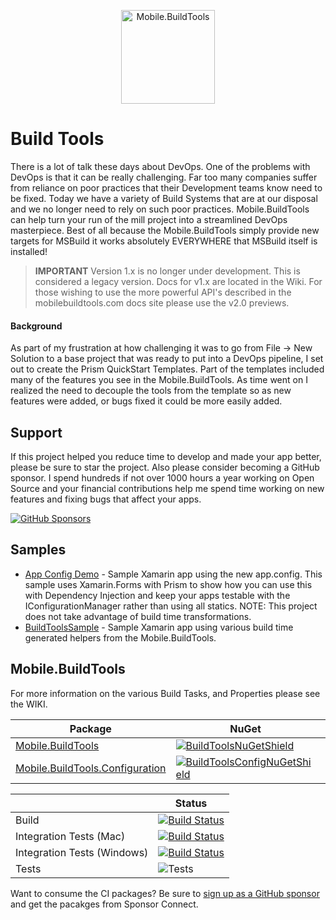 <p align="center"><img src="logo/horizontal.svg" alt="Mobile.BuildTools" height="150px"></p>

# Build Tools

There is a lot of talk these days about DevOps. One of the problems with DevOps is that it can be really challenging. Far too many companies suffer from reliance on poor practices that their Development teams know need to be fixed. Today we have a variety of Build Systems that are at our disposal and we no longer need to rely on such poor practices. Mobile.BuildTools can help turn your run of the mill project into a streamlined DevOps masterpiece. Best of all because the Mobile.BuildTools simply provide new targets for MSBuild it works absolutely EVERYWHERE that MSBuild itself is installed!

> **IMPORTANT** Version 1.x is no longer under development. This is considered a legacy version. Docs for v1.x are located in the Wiki. For those wishing to use the more powerful API's described in the mobilebuildtools.com docs site please use the v2.0 previews.

#### Background

As part of my frustration at how challenging it was to go from File -> New Solution to a base project that was ready to put into a DevOps pipeline, I set out to create the Prism QuickStart Templates. Part of the templates included many of the features you see in the Mobile.BuildTools. As time went on I realized the need to decouple the tools from the template so as new features were added, or bugs fixed it could be more easily added.

## Support

If this project helped you reduce time to develop and made your app better, please be sure to star the project. Also please consider becoming a GitHub sponsor. I spend hundreds if not over 1000 hours a year working on Open Source and your financial contributions help me spend time working on new features and fixing bugs that affect your apps.

[![GitHub Sponsors](https://github.blog/wp-content/uploads/2019/05/mona-heart-featured.png?fit=600%2C315)](https://xam.dev/sponsor-buildtools)


## Samples

- [App Config Demo](samples/AppConfigSample) - Sample Xamarin app using the new app.config. This sample uses Xamarin.Forms with Prism to show how you can use this with Dependency Injection and keep your apps testable with the IConfigurationManager rather than using all statics. NOTE: This project does not take advantage of build time transformations.
- [BuildToolsSample](samples/BuildToolsSample) - Sample Xamarin app using various build time generated helpers from the Mobile.BuildTools.


## Mobile.BuildTools

For more information on the various Build Tasks, and Properties please see the WIKI.

| Package | NuGet | Sponsor Connect |
| --------------- | ----- | ----- |
| [Mobile.BuildTools][BuildToolsNuGet] | [![BuildToolsNuGetShield]][BuildToolsNuGet] | [![BuildToolsSponsorConnectShield]][BuildToolsSponsorConnect] |
| [Mobile.BuildTools.Configuration][BuildToolsConfigNuGet] | [![BuildToolsConfigNuGetShield]][BuildToolsConfigNuGet] | [![BuildToolsConfigSponsorConnectShield]][BuildToolsConfigSponsorConnect] |

| | Status |
|-|-|
| Build | [![Build Status][AzureDevOpsBuildStatus]][AzureDevOpsLatestBuild] |
| Integration Tests (Mac) | [![Build Status](https://dev.azure.com/dansiegel/Mobile.BuildTools/_apis/build/status/dansiegel.Mobile.BuildTools?branchName=master&stageName=Run%20Tests&jobName=Integration%20Tests%20(Mac))][AzureDevOpsLatestBuild] |
| Integration Tests (Windows) | [![Build Status](https://dev.azure.com/dansiegel/Mobile.BuildTools/_apis/build/status/dansiegel.Mobile.BuildTools?branchName=master&stageName=Run%20Tests&jobName=Integration%20Tests%20(Windows))][AzureDevOpsLatestBuild] |
| Tests | ![Tests](https://img.shields.io/azure-devops/tests/dansiegel/Mobile.BuildTools/40/master) |

Want to consume the CI packages? Be sure to [sign up as a GitHub sponsor](https://xam.dev/sponsor-buildtools) and get the pacakges from Sponsor Connect.


[BuildToolsNuGet]: https://www.nuget.org/packages/Mobile.BuildTools/
[BuildToolsNuGetShield]: https://img.shields.io/nuget/vpre/Mobile.BuildTools.svg

[BuildToolsConfigNuGet]: https://www.nuget.org/packages/Mobile.BuildTools.Configuration/
[BuildToolsConfigNuGetShield]: https://img.shields.io/nuget/vpre/Mobile.BuildTools.Configuration.svg

[BuildToolsSponsorConnect]: https://sponsorconnect.dev/package/Mobile.BuildTools
[BuildToolsSponsorConnectShield]: https://img.shields.io/endpoint?url=https%3A%2F%2Fsponsorconnect.dev%2Fshield%2FMobile.BuildTools%2Fvpre

[BuildToolsConfigSponsorConnect]: https://sponsorconnect.dev/package/Mobile.BuildTools.Configuration
[BuildToolsConfigSponsorConnectShield]: https://img.shields.io/endpoint?url=https%3A%2F%2Fsponsorconnect.dev%2Fshield%2FMobile.BuildTools.Configuration%2Fvpre

[AzureDevOpsBuildStatus]: https://dev.azure.com/dansiegel/Mobile.BuildTools/_apis/build/status/dansiegel.Mobile.BuildTools?branchName=master&stageName=Run%20Build
[AzureDevOpsLatestBuild]: https://dev.azure.com/dansiegel/Mobile.BuildTools/_build/latest?definitionId=40&branchName=master
